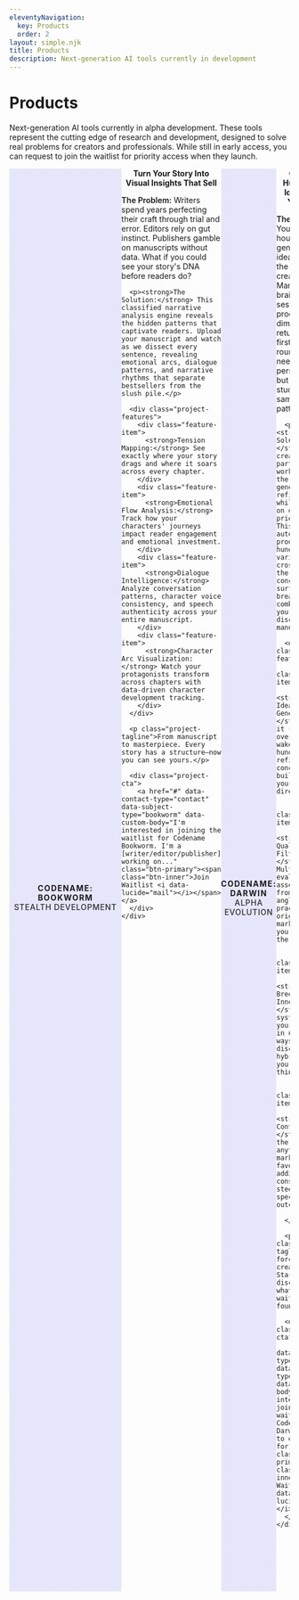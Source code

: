 ```yaml
---
eleventyNavigation:
  key: Products
  order: 2
layout: simple.njk
title: Products
description: Next-generation AI tools currently in development
---
```


# Products

Next-generation AI tools currently in alpha development. These tools represent the cutting edge of research and development, designed to solve real problems for creators and professionals. While still in early access, you can request to join the waitlist for priority access when they launch.

<!-- Product Bookworm -->
<div class="project-brochure" id="bookworm-product">
  <div class="project-visual">
    <i data-lucide="book-open" class="project-icon"></i>
    <div class="project-codename">Codename: BOOKWORM</div>
    <div class="project-status">Stealth Development</div>
  </div>
  <div class="project-content">
    <h2>Turn Your Story Into Visual Insights That Sell</h2>
    <div class="project-pitch">
      <p><strong>The Problem:</strong> Writers spend years perfecting their craft through trial and error. Editors rely on gut instinct. Publishers gamble on manuscripts without data. What if you could see your story's DNA before readers do?</p>
      
      <p><strong>The Solution:</strong> This classified narrative analysis engine reveals the hidden patterns that captivate readers. Upload your manuscript and watch as we dissect every sentence, revealing emotional arcs, dialogue patterns, and narrative rhythms that separate bestsellers from the slush pile.</p>
      
      <div class="project-features">
        <div class="feature-item">
          <strong>Tension Mapping:</strong> See exactly where your story drags and where it soars across every chapter.
        </div>
        <div class="feature-item">
          <strong>Emotional Flow Analysis:</strong> Track how your characters' journeys impact reader engagement and emotional investment.
        </div>
        <div class="feature-item">
          <strong>Dialogue Intelligence:</strong> Analyze conversation patterns, character voice consistency, and speech authenticity across your entire manuscript.
        </div>
        <div class="feature-item">
          <strong>Character Arc Visualization:</strong> Watch your protagonists transform across chapters with data-driven character development tracking.
        </div>
      </div>
      
      <p class="project-tagline">From manuscript to masterpiece. Every story has a structure—now you can see yours.</p>
      
      <div class="project-cta">
        <a href="#" data-contact-type="contact" data-subject-type="bookworm" data-custom-body="I'm interested in joining the waitlist for Codename Bookworm. I'm a [writer/editor/publisher] working on..." class="btn-primary"><span class="btn-inner">Join Waitlist <i data-lucide="mail"></i></span></a>
      </div>
    </div>
  </div>
</div>

<!-- Product Darwin -->
<div class="project-brochure" id="darwin-product">
  <div class="project-visual">
    <i data-lucide="git-branch" class="project-icon"></i>
    <div class="project-codename">Codename: DARWIN</div>
    <div class="project-status">Alpha Evolution</div>
  </div>
  <div class="project-content">
    <h2>Generate Hundreds of Ideas While You Sleep</h2>
    <div class="project-pitch">
      <p><strong>The Problem:</strong> You spend hours generating ideas only to hit the same creative walls. Manual brainstorming sessions produce diminishing returns after the first few rounds. You need fresh perspectives, but your team is stuck in the same thinking patterns.</p>
      
      <p><strong>The Solution:</strong> Get a creative partner that works around the clock, generating and refining ideas while you focus on other priorities. This system automatically produces hundreds of variations, cross-breeds the best concepts, and surfaces breakthrough combinations you'd never discover manually.</p>
      
      <div class="project-features">
        <div class="feature-item">
          <strong>24/7 Idea Generation:</strong> Set it running overnight and wake up to hundreds of refined concepts, each building on your initial direction.
        </div>
        <div class="feature-item">
          <strong>Smart Quality Filtering:</strong> Multiple AI evaluators assess ideas from different angles—practicality, originality, market fit—so you only see the gems.
        </div>
        <div class="feature-item">
          <strong>Cross-Breeding Innovation:</strong> The system combines your best ideas in unexpected ways, discovering hybrid concepts you'd never think to try.
        </div>
        <div class="feature-item">
          <strong>Stay in Control:</strong> Guide the process anytime by marking favorites, adding constraints, or steering toward specific outcomes.
        </div>
      </div>
      
      <p class="project-tagline">Stop forcing creativity. Start discovering what's already waiting to be found.</p>
      
      <div class="project-cta">
        <a href="#" data-contact-type="contact" data-subject-type="darwin" data-custom-body="I'm interested in joining the waitlist for Codename Darwin. I want to evolve ideas for..." class="btn-primary"><span class="btn-inner">Join Waitlist <i data-lucide="mail"></i></span></a>
      </div>
    </div>
  </div>
</div>

<!-- Product Ideoscope -->
<div class="project-brochure" id="ideoscope-product">
  <div class="project-visual">
    <i data-lucide="radar" class="project-icon"></i>
    <div class="project-codename">Codename: IDEOSCOPE</div>
    <div class="project-status">Discovery Phase</div>
  </div>
  <div class="project-content">
    <h2>See What's Resonating Before Anyone Else</h2>
    <div class="project-pitch">
      <p><strong>The Problem:</strong> Creators waste hours scrolling through endless feeds trying to understand what's trending in their niche. By the time you spot a trend manually, it's already saturated. You need to see what's resonating with audiences before it becomes obvious to everyone else.</p>
      
      <p><strong>The Solution:</strong> AI-curated Pinterest-style boards that automatically surface the most relevant viral and high-engagement content for whatever you're trying to create. Stop chasing trends—start anticipating them.</p>
      
      <div class="project-features">
        <div class="feature-item">
          <strong>Trend Radar:</strong> AI monitors millions of posts to identify what's gaining traction in your creative domain before it hits mainstream awareness.
        </div>
        <div class="feature-item">
          <strong>Smart Boards:</strong> Visual inspiration boards automatically curated around your projects, showing viral content, engagement patterns, and emerging themes.
        </div>
        <div class="feature-item">
          <strong>Resonance Analysis:</strong> Understand why specific content is connecting with audiences through AI-powered engagement pattern analysis.
        </div>
        <div class="feature-item">
          <strong>Creator Intelligence:</strong> Learn from successful creators in your space—see what formats, topics, and approaches are driving authentic engagement.
        </div>
      </div>
      
      <p class="project-tagline">Stop guessing what will resonate. Start creating with confidence.</p>
      
      <div class="project-cta">
        <a href="#" data-contact-type="contact" data-subject-type="ideoscope" data-custom-body="I'm interested in joining the waitlist for Codename Ideoscope. I create content for..." class="btn-primary"><span class="btn-inner">Join Waitlist <i data-lucide="mail"></i></span></a>
      </div>
    </div>
  </div>
</div>

<!-- Product Mimir -->
<div class="project-brochure" id="mimir-product">
  <div class="project-visual">
    <i data-lucide="brain-circuit" class="project-icon"></i>
    <div class="project-codename">Codename: MIMIR</div>
    <div class="project-status">Research Alpha</div>
  </div>
  <div class="project-content">
    <h2>Research Swarm Intelligence for Hard Problems</h2>
    <div class="project-pitch">
      <p><strong>The Problem:</strong> Hard problems require deep research across multiple codebases, documentation, and knowledge sources. Agents get confused by too many search tools. You need systematic investigation but lack unified intelligence that can coordinate complex research across code and literature.</p>
      
      <p><strong>The Solution:</strong> Mimir deploys research swarms that unify the best code search MCPs with deep literature analysis. One interface, comprehensive investigation. It coordinates multi-agent research workflows to solve problems that require both extensive code understanding and domain knowledge synthesis.</p>
      
      <div class="project-features">
        <div class="feature-item">
          <strong>Unified Search Intelligence:</strong> Combines the best code search MCPs into one interface—no more agent confusion from dozens of overlapping search tools.
        </div>
        <div class="feature-item">
          <strong>Research Swarm Coordination:</strong> Deploys multiple specialized agents for code analysis, literature review, and cross-domain synthesis to tackle complex problems.
        </div>
        <div class="feature-item">
          <strong>Deep Problem Solving:</strong> Six-stage intelligence pipeline handles both extensive code search and comprehensive research synthesis for hard engineering challenges.
        </div>
        <div class="feature-item">
          <strong>MCP Integration Hub:</strong> Acts as a central nervous system for research workflows, coordinating agent activities with precise citation and knowledge tracking.
        </div>
      </div>
      
      <p class="project-tagline">Stop surface-level searches. Deploy research swarms for breakthrough solutions.</p>
      
      <div class="project-cta">
        <a href="#" data-contact-type="contact" data-subject-type="mimir" data-custom-body="I'm interested in joining the waitlist for Codename Mimir. I need research swarms for..." class="btn-primary"><span class="btn-inner">Join Waitlist <i data-lucide="mail"></i></span></a>
      </div>
    </div>
  </div>
</div>

<!-- Product Agent Zoo -->
<div class="project-brochure" id="agentzoo-product">
  <div class="project-visual">
    <i data-lucide="package" class="project-icon"></i>
    <div class="project-codename">Codename: AGENT ZOO</div>
    <div class="project-status">Beta Implementation</div>
  </div>
  <div class="project-content">
    <h2>Stop Building Agents From Scratch Every Time</h2>
    <div class="project-pitch">
      <p><strong>The Problem:</strong> Every team rebuilds the same AI agents from scratch. You find an amazing prompt on Reddit but can't version it or share it properly. Your organization has dozens of agents scattered across Slack threads and Google Docs with no way to discover or reuse them.</p>
      
      <p><strong>The Solution:</strong> Discover, compose, and share intelligent agents with the simplicity of markdown and the power of semantic versioning. Search thousands of community agents, fork and customize them, or publish your own innovations for others to build upon.</p>
      
      <div class="project-features">
        <div class="feature-item">
          <strong>Markdown-Native Registry:</strong> Agents stored as simple .md files with YAML frontmatter—no complex formats or proprietary tools required.
        </div>
        <div class="feature-item">
          <strong>Semantic Versioning & Dependencies:</strong> Full semver support with dependency resolution. Compose complex agents from smaller, reusable components.
        </div>
        <div class="feature-item">
          <strong>NPX CLI Integration:</strong> <code>npx @claudezoo/cli get agents/sql-helper@latest</code> - install and run agents instantly.
        </div>
        <div class="feature-item">
          <strong>Zero-Friction Discovery:</strong> Public browsing without signup barriers. OAuth only required for publishing your own agents.
        </div>
      </div>
      
      <p class="project-tagline">Stop reinventing agents. Start composing intelligence.</p>
      
      <div class="project-cta">
        <a href="#" data-contact-type="contact" data-subject-type="agentzoo" data-custom-body="I'm interested in joining the waitlist for Codename Agent Zoo. I want to share/discover agents for..." class="btn-primary"><span class="btn-inner">Join Waitlist <i data-lucide="mail"></i></span></a>
      </div>
    </div>
  </div>
</div>

<!-- Product MindLink -->
<div class="project-brochure" id="mindlink-product">
  <div class="project-visual">
    <i data-lucide="key" class="project-icon"></i>
    <div class="project-codename">Codename: MINDLINK</div>
    <div class="project-status">Production Alpha</div>
  </div>
  <div class="project-content">
    <h2>Every Developer's AI Dream: Zero Setup, Total Control</h2>
    <div class="project-pitch">
      <p><strong>The Problem:</strong> Building AI features means paying for expensive inference, managing API keys across tools, and losing control over costs. Your users want local privacy, but apps can't safely access their Ollama setup. You're stuck choosing between expensive cloud AI or complex local integration nightmares.</p>
      
      <p><strong>The Solution:</strong> Let your users bring their own AI—whether it's their OpenAI credits, local Ollama models, or Claude Code routed to any provider. One secure handshake gives your app instant access to their complete AI setup. No inference costs for you, total control for them.</p>
      
      <div class="project-features">
        <div class="feature-item">
          <strong>Zero Developer Inference Costs:</strong> Your users pay for their own AI usage while your app delivers premium intelligence features. Build AI-powered apps without the crushing infrastructure bills.
        </div>
        <div class="feature-item">
          <strong>Universal Provider Access:</strong> Users can route Claude Code to alternative providers, use local Ollama safely, or share any API setup. One integration covers every possible AI configuration.
        </div>
        <div class="feature-item">
          <strong>Secure Local LLM Bridge:</strong> Third-party apps can safely access users' local Ollama instances through sandboxed connections—privacy preserved, power unleashed.
        </div>
        <div class="feature-item">
          <strong>Complete User Sovereignty:</strong> Users control costs, model selection, data flow, and usage limits. No vendor lock-in, no surprise bills, no privacy compromises.
        </div>
      </div>
      
      <p class="project-tagline">Build AI features without AI bills. Give users the control they actually want.</p>
      
      <div class="project-cta">
        <a href="#" data-contact-type="contact" data-subject-type="mindlink" data-custom-body="I'm interested in joining the waitlist for Codename MindLink. I want to build AI features without inference costs for..." class="btn-primary"><span class="btn-inner">Join Waitlist <i data-lucide="mail"></i></span></a>
      </div>
    </div>
  </div>
</div>

<!-- Product Rave -->
<div class="project-brochure" id="rave-product">
  <div class="project-visual">
    <i data-lucide="unlock" class="project-icon"></i>
    <div class="project-codename">Codename: RAVE</div>
    <div class="project-status">Production Ready</div>
  </div>
  <div class="project-content">
    <h2>Unleash Full Agent Autonomy Without the Risk</h2>
    <div class="project-pitch">
      <p><strong>The Problem:</strong> You want agents to run autonomously but constantly asking for permission kills their effectiveness. Give them full access and they might damage your system. Containers aren't true isolation—agents can still escape and wreak havoc. You're stuck between crippled agents or dangerous freedom.</p>
      
      <p><strong>The Solution:</strong> Rave gives agents complete autonomy in true VM isolation. Let them install packages, modify files, run commands—whatever they need—while your host system stays bulletproof. Pre-configured with Vibe Kanban and LLM tools for instant agent swarm deployment.</p>
      
      <div class="project-features">
        <div class="feature-item">
          <strong>Full Agent Freedom:</strong> No permission gates, no restricted access. Agents get root in their sandbox and can do anything—install, configure, experiment—without breaking your system.
        </div>
        <div class="feature-item">
          <strong>True VM Isolation:</strong> Kernel-level protection that containers can't match. Agents literally cannot escape to damage your host—destroy the VM, problem solved.
        </div>
        <div class="feature-item">
          <strong>Agent Swarm Ready:</strong> Vibe Kanban for task management and comprehensive LLM toolkit pre-installed. Deploy multiple autonomous agents instantly.
        </div>
        <div class="feature-item">
          <strong>30-Second Reset:</strong> Agent broke something? Nuke the VM and spawn a fresh one in seconds. No cleanup, no residual damage, no downtime.
        </div>
      </div>
      
      <p class="project-tagline">Stop babysitting agents. Give them full power in perfect safety.</p>
      
      <div class="project-cta">
        <a href="#" data-contact-type="contact" data-subject-type="rave" data-custom-body="I'm interested in joining the waitlist for Codename Rave. I want to unleash autonomous agents for..." class="btn-primary"><span class="btn-inner">Join Waitlist <i data-lucide="mail"></i></span></a>
      </div>
    </div>
  </div>
</div>

<!-- ScrambleBench -->
<div class="project-brochure" id="scramblebench-product">
  <div class="project-visual">
    <i data-lucide="shield-check" class="project-icon"></i>
    <div class="project-codename">ScrambleBench</div>
    <div class="project-status">Research Release</div>
  </div>
  <div class="project-content">
    <h2>Contamination-Resistant LLM Evaluation Toolkit</h2>
    <div class="project-pitch">
      <p><strong>The Problem:</strong> Training data contamination makes LLM evaluation meaningless. Models perform well on benchmarks they've seen during training, giving false confidence in capabilities. How do you test what a model truly understands versus what it memorized?</p>
      
      <p><strong>The Solution:</strong> A comprehensive benchmarking framework that creates truly novel test cases by transforming existing benchmarks through constructed languages and document transformations, ensuring models are evaluated on genuinely unseen content.</p>
      
      <div class="project-features">
        <div class="feature-item">
          <strong>Constructed Language Translation:</strong> Transform benchmarks into artificial languages that preserve logical structure while eliminating memorization advantages.
        </div>
        <div class="feature-item">
          <strong>Document Transformation:</strong> Advanced text transformations and long-context document restructuring that maintains semantic meaning while creating novel test cases.
        </div>
        <div class="feature-item">
          <strong>Multi-Model Evaluation:</strong> Test 100+ models through OpenRouter integration with comprehensive statistical analysis and rich visualizations.
        </div>
        <div class="feature-item">
          <strong>Research-Grade Toolkit:</strong> Complete CLI and Python API designed for researchers and AI practitioners conducting rigorous evaluation studies.
        </div>
      </div>
      
      <p class="project-tagline">Finally know what your models actually understand—not what they memorized.</p>
      
      <div class="project-cta">
        <a href="https://sibylline.dev/scramblebench/" target="_blank" rel="noopener noreferrer" class="btn-primary" style="margin-right: 1rem;"><span class="btn-inner">Documentation <i data-lucide="book-open"></i></span></a>
        <a href="https://github.com/sibyllinesoft/scramblebench" target="_blank" rel="noopener noreferrer" class="btn-primary"><span class="btn-inner">View on GitHub <i data-lucide="github"></i></span></a>
      </div>
    </div>
  </div>
</div>

<style>
/* Project Brochure - Stealth Project Style */
.project-brochure {
  display: flex;
  background: var(--color-surface-50);
  border: 1px solid var(--color-border-light-50);
  border-radius: var(--radius-lg);
  margin: var(--space-3xl) 0;
  overflow: hidden;
  box-shadow: var(--shadow-sm);
  transition: all 0.3s ease;
}

.project-brochure:hover {
  transform: translateY(-2px);
  box-shadow: var(--shadow-lg);
  border-color: var(--color-accent);
}

.project-visual {
  flex: 0 0 40%;
  background: var(--color-graphite-700);
  display: flex;
  flex-direction: column;
  align-items: center;
  justify-content: center;
  padding: var(--space-3xl) var(--space-2xl);
  position: relative;
  background-size: cover;
  background-position: center;
  background-blend-mode: overlay;
  text-align: center;
}

/* Project-specific background images */
#bookworm-product .project-visual {
  background-image: linear-gradient(rgba(99, 102, 241, 0.15), rgba(99, 102, 241, 0.15)), url('/img/optimized/product-bookworm.webp');
}

#darwin-product .project-visual {
  background-image: linear-gradient(rgba(99, 102, 241, 0.15), rgba(99, 102, 241, 0.15)), url('/img/optimized/product-darwin.webp');
}

#ideoscope-product .project-visual {
  background-image: linear-gradient(rgba(99, 102, 241, 0.15), rgba(99, 102, 241, 0.15)), url('/img/optimized/product-ideoscope.webp');
}

#mimir-product .project-visual {
  background-image: linear-gradient(rgba(99, 102, 241, 0.15), rgba(99, 102, 241, 0.15)), url('/img/optimized/product-mimir.webp');
}

#agentzoo-product .project-visual {
  background-image: linear-gradient(rgba(99, 102, 241, 0.15), rgba(99, 102, 241, 0.15)), url('/img/optimized/product-agentzoo.webp');
}

#mindlink-product .project-visual {
  background-image: linear-gradient(rgba(99, 102, 241, 0.15), rgba(99, 102, 241, 0.15)), url('/img/optimized/product-mindlink.webp');
}

#rave-product .project-visual {
  background-image: linear-gradient(rgba(99, 102, 241, 0.15), rgba(99, 102, 241, 0.15)), url('/img/optimized/product-rave.webp');
}

#scramblebench-product .project-visual {
  background-image: linear-gradient(rgba(99, 102, 241, 0.15), rgba(99, 102, 241, 0.15)), url('/img/optimized/product-scramblebench.webp');
}

.project-icon {
  width: 4rem;
  height: 4rem;
  color: var(--color-accent);
  margin-bottom: var(--space-lg);
  filter: drop-shadow(0 0 8px rgba(99, 102, 241, 0.4));
}

.project-codename {
  color: var(--color-accent);
  font-size: var(--text-xl);
  font-weight: 700;
  margin-bottom: var(--space-sm);
  text-transform: uppercase;
  letter-spacing: 0.1em;
  text-align: center;
}

.project-status {
  color: var(--color-text-light);
  font-size: var(--text-sm);
  font-weight: 500;
  text-transform: uppercase;
  letter-spacing: 0.05em;
  opacity: 0.9;
  text-align: center;
}

.project-content {
  flex: 1;
  padding: var(--space-3xl);
}

.project-content h2 {
  margin-top: 0;
  margin-bottom: var(--space-lg);
  color: var(--color-text);
  font-size: var(--text-3xl);
  font-weight: 700;
  text-align: center;
}

.project-pitch {
  color: var(--color-text-light);
  line-height: var(--leading-relaxed);
}

.project-pitch p {
  margin-bottom: var(--space-lg);
}

.project-pitch strong {
  color: var(--color-text);
  font-weight: 600;
}

.project-features {
  margin: var(--space-2xl) 0;
  background: var(--color-background);
  border-radius: var(--radius-md);
  padding: var(--space-xl);
  border-left: 3px solid var(--color-accent);
}

.feature-item {
  margin-bottom: var(--space-lg);
  padding-left: var(--space-md);
}

.feature-item:last-child {
  margin-bottom: 0;
}

.feature-item strong {
  color: var(--color-accent);
  font-weight: 600;
  display: block;
  margin-bottom: var(--space-xs);
}

.project-tagline {
  color: var(--color-text);
  font-weight: 500;
  font-style: italic;
  margin-bottom: var(--space-lg);
  font-size: var(--text-lg);
  text-align: center;
}

.project-cta {
  margin-top: var(--space-lg);
  text-align: center;
}

.btn-primary {
  position: relative;
  border-radius: var(--radius-lg);
  font-weight: 600;
  font-size: var(--text-base);
  transition: all 0.2s ease;
  border: none;
  cursor: pointer;
  display: inline-flex;
  align-items: center;
  justify-content: center;
  text-decoration: none;
  overflow: hidden;
  color: white;
  background: linear-gradient(
    to right, 
    var(--color-accent) 20%, 
    var(--color-accent) 35%, 
    rgba(115, 125, 247, 1) 42%, 
    rgba(130, 140, 248, 1) 50%, 
    rgba(115, 125, 247, 1) 58%, 
    var(--color-accent) 65%, 
    var(--color-accent) 100%
  );
  background-size: 200% auto;
  animation: tagShine 6s linear infinite;
}

.btn-primary .btn-inner {
  display: flex;
  align-items: center;
  justify-content: center;
  gap: var(--space-sm);
  padding: var(--space-sm) var(--space-lg);
  margin: 2px;
  background: var(--color-accent);
  border-radius: calc(var(--radius-lg) - 1px);
  color: white;
  width: 100%;
  height: 100%;
}

.btn-primary .btn-inner .lucide {
  color: rgba(180, 220, 255, 0.9);
  width: 1em;
  height: 1em;
}

@keyframes tagShine {
  from {
    background-position: -200% center;
  }
  to {
    background-position: 200% center;
  }
}

/* Responsive Design */
@media (max-width: 768px) {
  .project-brochure {
    flex-direction: column;
  }
  
  .project-visual {
    flex: none;
    padding: var(--space-2xl);
  }
  
  .project-icon {
    width: 3rem;
    height: 3rem;
  }
  
  .project-content {
    padding: var(--space-2xl);
  }
  
  .project-content h2 {
    font-size: var(--text-2xl);
  }
  
  .project-features {
    padding: var(--space-lg);
  }
  
  .project-codename {
    font-size: var(--text-lg);
  }
}
</style>